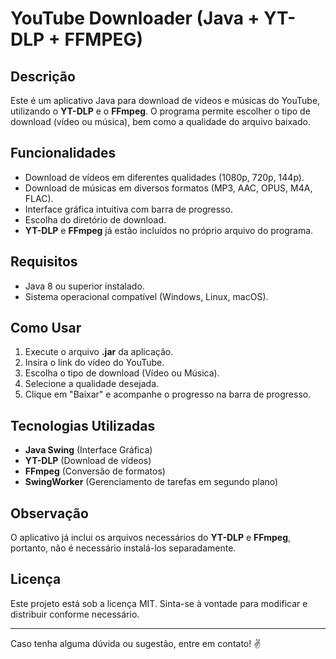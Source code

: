 # YouTube Downloader (Java + YT-DLP + FFMPEG)

## Descrição
Este é um aplicativo Java para download de vídeos e músicas do YouTube, utilizando o **YT-DLP** e o **FFmpeg**. O programa permite escolher o tipo de download (vídeo ou música), bem como a qualidade do arquivo baixado.

## Funcionalidades
- Download de vídeos em diferentes qualidades (1080p, 720p, 144p).
- Download de músicas em diversos formatos (MP3, AAC, OPUS, M4A, FLAC).
- Interface gráfica intuitiva com barra de progresso.
- Escolha do diretório de download.
- **YT-DLP** e **FFmpeg** já estão incluídos no próprio arquivo do programa.

## Requisitos
- Java 8 ou superior instalado.
- Sistema operacional compatível (Windows, Linux, macOS).

## Como Usar
1. Execute o arquivo **.jar** da aplicação.
2. Insira o link do vídeo do YouTube.
3. Escolha o tipo de download (Vídeo ou Música).
4. Selecione a qualidade desejada.
5. Clique em "Baixar" e acompanhe o progresso na barra de progresso.

## Tecnologias Utilizadas
- **Java Swing** (Interface Gráfica)
- **YT-DLP** (Download de vídeos)
- **FFmpeg** (Conversão de formatos)
- **SwingWorker** (Gerenciamento de tarefas em segundo plano)

## Observação
O aplicativo já inclui os arquivos necessários do **YT-DLP** e **FFmpeg**, portanto, não é necessário instalá-los separadamente.

## Licença
Este projeto está sob a licença MIT. Sinta-se à vontade para modificar e distribuir conforme necessário.

---

Caso tenha alguma dúvida ou sugestão, entre em contato! ✌️

